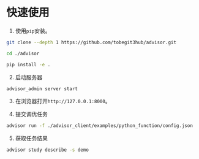 # 快速使用

1. 使用`pip`安装。

```bash
git clone --depth 1 https://github.com/tobegit3hub/advisor.git

cd ./advisor

pip install -e .
```

2. 启动服务器

```bash
advisor_admin server start
```

3. 在浏览器打开`http://127.0.0.1:8000`。

4. 提交调优任务
```bash
advisor run -f ./advisor_client/examples/python_function/config.json
```

5. 获取任务结果

```bash
advisor study describe -s demo
```